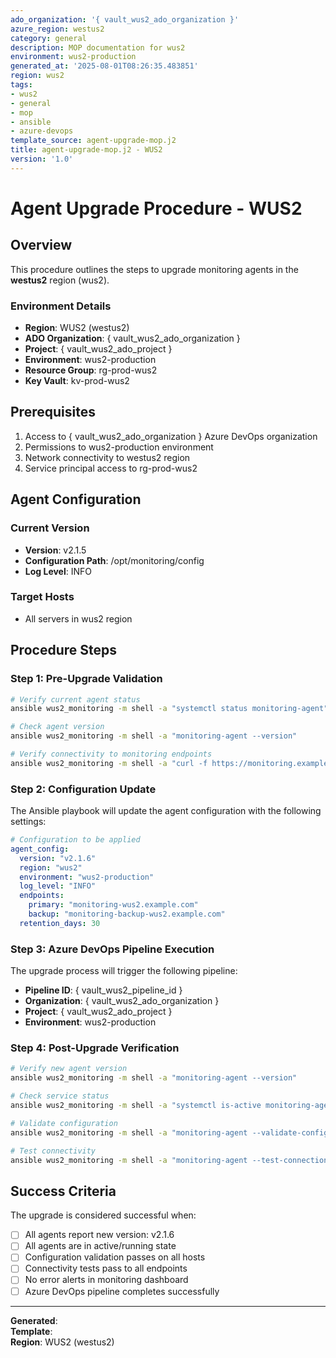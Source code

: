 ```yaml
---
ado_organization: '{ vault_wus2_ado_organization }'
azure_region: westus2
category: general
description: MOP documentation for wus2
environment: wus2-production
generated_at: '2025-08-01T08:26:35.483851'
region: wus2
tags:
- wus2
- general
- mop
- ansible
- azure-devops
template_source: agent-upgrade-mop.j2
title: agent-upgrade-mop.j2 - WUS2
version: '1.0'
---
```


# Agent Upgrade Procedure - WUS2

## Overview

This procedure outlines the steps to upgrade monitoring agents in the **westus2** region (wus2).

### Environment Details

- **Region**: WUS2 (westus2)
- **ADO Organization**: { vault_wus2_ado_organization }
- **Project**: { vault_wus2_ado_project }
- **Environment**: wus2-production
- **Resource Group**: rg-prod-wus2
- **Key Vault**: kv-prod-wus2

## Prerequisites

1. Access to { vault_wus2_ado_organization } Azure DevOps organization
2. Permissions to wus2-production environment
3. Network connectivity to westus2 region
4. Service principal access to rg-prod-wus2

## Agent Configuration

### Current Version
- **Version**: v2.1.5
- **Configuration Path**: /opt/monitoring/config
- **Log Level**: INFO

### Target Hosts
- All servers in wus2 region

## Procedure Steps

### Step 1: Pre-Upgrade Validation

```bash
# Verify current agent status
ansible wus2_monitoring -m shell -a "systemctl status monitoring-agent"

# Check agent version
ansible wus2_monitoring -m shell -a "monitoring-agent --version"

# Verify connectivity to monitoring endpoints
ansible wus2_monitoring -m shell -a "curl -f https://monitoring.example.com/health"
```

### Step 2: Configuration Update

The Ansible playbook will update the agent configuration with the following settings:

```yaml
# Configuration to be applied
agent_config:
  version: "v2.1.6"
  region: "wus2"
  environment: "wus2-production"
  log_level: "INFO"
  endpoints:
    primary: "monitoring-wus2.example.com"
    backup: "monitoring-backup-wus2.example.com"
  retention_days: 30
```

### Step 3: Azure DevOps Pipeline Execution

The upgrade process will trigger the following pipeline:

- **Pipeline ID**: { vault_wus2_pipeline_id }
- **Organization**: { vault_wus2_ado_organization }
- **Project**: { vault_wus2_ado_project }
- **Environment**: wus2-production

### Step 4: Post-Upgrade Verification

```bash
# Verify new agent version
ansible wus2_monitoring -m shell -a "monitoring-agent --version"

# Check service status
ansible wus2_monitoring -m shell -a "systemctl is-active monitoring-agent"

# Validate configuration
ansible wus2_monitoring -m shell -a "monitoring-agent --validate-config"

# Test connectivity
ansible wus2_monitoring -m shell -a "monitoring-agent --test-connection"
```

## Success Criteria

The upgrade is considered successful when:

- [ ] All agents report new version: v2.1.6
- [ ] All agents are in active/running state
- [ ] Configuration validation passes on all hosts
- [ ] Connectivity tests pass to all endpoints
- [ ] No error alerts in monitoring dashboard
- [ ] Azure DevOps pipeline completes successfully

---

**Generated**:   
**Template**:   
**Region**: WUS2 (westus2)